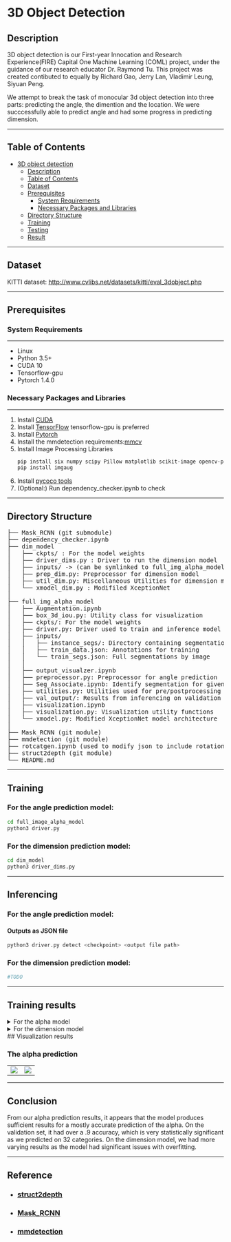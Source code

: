 
3D Object Detection 
===
## Description
3D object detection is our First-year Innocation and Research Experience(FIRE) Capital One Machine Learning (COML) project, under the guidance of our research educator Dr. Raymond Tu. This project was created contibuted to equally by Richard Gao, Jerry Lan, Vladimir Leung, Siyuan Peng.

We attempt to break the task of monocular 3d object detection into three parts: predicting the angle, the dimention and the location. We were succcessfully able to predict angle and had some progress in predicting dimension.

---
## Table of Contents
- [3D object detection](#3d-object-detection)
  - [Description ](#description-todo)
  - [Table of Contents](#table-of-contents)
  - [Dataset](#dataset)
  - [Prerequisites](#prerequisites)
      - [System Requirements](#-system-requirements)
      - [Necessary Packages and Libraries](#-necessary-packages-and-libraries)
  - [Directory Structure ](#expected-directory-structure-todo)
  - [Training ](#training-todo)
  - [Testing ](#testing-todo)
  - [Result ](#result-todo)

---

## Dataset
KITTI dataset: http://www.cvlibs.net/datasets/kitti/eval_3dobject.php

---

## Prerequisites

### System Requirements
---
* Linux
* Python 3.5+
* CUDA 10
* Tensorflow-gpu
* Pytorch 1.4.0


### Necessary Packages and Libraries
---
1. Install [CUDA](https://docs.nvidia.com/cuda/cuda-installation-guide-linux/index.html)
2. Install [TensorFlow](https://www.tensorflow.org/install/)
    tensorflow-gpu is preferred
3. Install [Pytorch](https://pytorch.org)
4. Install the mmdetection requirements:[mmcv](https://pypi.org/project/mmcv/)
5. Install Image Processing Libraries
    ```bash
    pip install six numpy scipy Pillow matplotlib scikit-image opencv-python imageio Shapely
    pip install imgaug
    ```
6. Install [pycoco tools](https://pypi.org/project/pycocotools/)
7. (Optional:) Run dependency_checker.ipynb to check

---
## Directory Structure 
<pre>
├── Mask_RCNN (git submodule)
├── dependency_checker.ipynb
├── dim_model
│   ├── ckpts/ : For the model weights
│   ├── driver_dims.py : Driver to run the dimension model
│   ├── inputs/ -> (can be symlinked to full_img_alpha_model/inputs)
│   ├── prep_dim.py: Preprocessor for dimension model
│   ├── util_dim.py: Miscellaneous Utilities for dimension model 
│   └── xmodel_dim.py : Modifiled XceptionNet
│
├── full_img_alpha_model
│   ├── Augmentation.ipynb
│   ├── box_3d_iou.py: Utility class for visualization
│   ├── ckpts/: For the model weights 
│   ├── driver.py: Driver used to train and inference model
│   ├── inputs/ 
│   │   ├── instance_segs/: Directory containing segmentation for instances
│   │   ├── train_data.json: Annotations for training
│   │   └── train_segs.json: Full segmentations by image
│   │   
│   ├── output_visualzer.ipynb
│   ├── preprocessor.py: Preprocessor for angle prediction
│   ├── Seg_Associate.ipynb: Identify segmentation for given instance
│   ├── utilities.py: Utilities used for pre/postprocessing 
│   ├── val_output/: Results from inferencing on validation set
│   ├── visualization.ipynb
│   ├── visualization.py: Visualization utility functions
│   └── xmodel.py: Modified XceptionNet model architecture
│
├── Mask_RCNN (git module)
├── mmdetection (git module)
├── rotcatgen.ipynb (used to modify json to include rotation categories)
├── struct2depth (git module)
└── README.md
</pre>

---
## Training
### For the angle prediction model:
```bash
cd full_image_alpha_model
python3 driver.py
```
### For the dimension prediction model:
```bash
cd dim_model
python3 driver_dims.py
```

---
## Inferencing 
### For the angle prediction model:
#### Outputs as JSON file
```bash
python3 driver.py detect <checkpoint> <output file path>
```
### For the dimension prediction model:
```bash
#TODO
```
---
## Training results
<details>
<summary>For the alpha model</summary>

|||
--|--
![](https://i.imgur.com/k7dfn4k.png)|![](https://i.imgur.com/IxPuhZd.png)
</details>
<details>
<summary>For the dimension model</summary>

|||
--|--
![](https://i.imgur.com/ewvd5nZ.png)|![](https://i.imgur.com/naKTAtq.png)
</details>
## Visualization results

### The alpha prediction
|||
--|--
![](https://i.imgur.com/AYvdRx7.png)|![](https://i.imgur.com/BW02PQi.png)

---
## Conclusion 

From our alpha prediction results, it appears that the model produces sufficient results for a mostly accurate prediction of the alpha. On the validation set, it had over a .9 accuracy, which is very statistically significant as we predicted on 32 categories. 
On the dimension model, we had more varying results as the model had significant issues with overfitting.

---
## Reference
- ### [struct2depth](https://github.com/tensorflow/models/tree/master/research/struct2depth)
- ### [Mask_RCNN](https://github.com/matterport/Mask_RCNN)
- ### [mmdetection](https://github.com/open-mmlab/mmdetection)